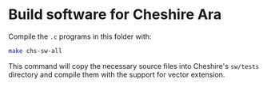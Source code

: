 # Build software for Cheshire Ara

Compile the `.c` programs in this folder with:

```bash
make chs-sw-all
```

This command will copy the necessary source files into Cheshire's `sw/tests` directory and compile them with the support for vector extension.